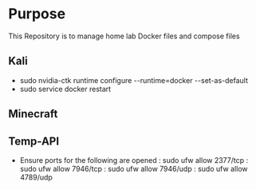 # Purpose 
This Repository is to manage home lab Docker files and compose files

## Kali 
- sudo nvidia-ctk runtime configure --runtime=docker --set-as-default
- sudo service docker restart

## Minecraft

## Temp-API
- Ensure ports for the following are opened
: sudo ufw allow 2377/tcp
: sudo ufw allow 7946/tcp
: sudo ufw allow 7946/udp
: sudo ufw allow 4789/udp
